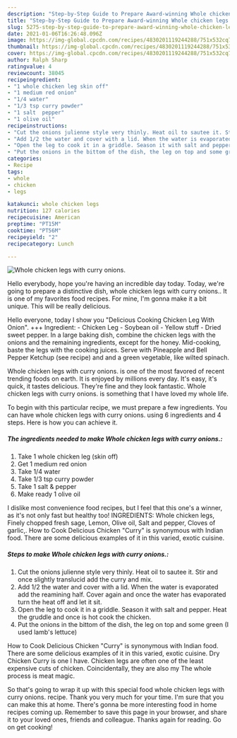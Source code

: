 ```yaml
---
description: "Step-by-Step Guide to Prepare Award-winning Whole chicken legs with curry onions."
title: "Step-by-Step Guide to Prepare Award-winning Whole chicken legs with curry onions."
slug: 5275-step-by-step-guide-to-prepare-award-winning-whole-chicken-legs-with-curry-onions
date: 2021-01-06T16:26:48.096Z
image: https://img-global.cpcdn.com/recipes/4830201119244288/751x532cq70/whole-chicken-legs-with-curry-onions-recipe-main-photo.jpg
thumbnail: https://img-global.cpcdn.com/recipes/4830201119244288/751x532cq70/whole-chicken-legs-with-curry-onions-recipe-main-photo.jpg
cover: https://img-global.cpcdn.com/recipes/4830201119244288/751x532cq70/whole-chicken-legs-with-curry-onions-recipe-main-photo.jpg
author: Ralph Sharp
ratingvalue: 4
reviewcount: 38045
recipeingredient:
- "1 whole chicken leg skin off"
- "1 medium red onion"
- "1/4 water"
- "1/3 tsp curry powder"
- "1 salt  pepper"
- "1 olive oil"
recipeinstructions:
- "Cut the onions julienne style very thinly. Heat oil to sautee it. Stir and once slightly translucid add the curry and mix."
- "Add 1/2 the water and cover with a lid. When the water is evaporated add the reamining half. Cover again and once the water has evaporated turn the heat off and let it sit."
- "Open the leg to cook it in a griddle. Season it with salt and pepper. Heat the gruddle and once is hot cook the chicken."
- "Put the onions in the bittom of the dish, the leg on top and some green (I used lamb&#39;s lettuce)"
categories:
- Recipe
tags:
- whole
- chicken
- legs

katakunci: whole chicken legs 
nutrition: 127 calories
recipecuisine: American
preptime: "PT15M"
cooktime: "PT56M"
recipeyield: "2"
recipecategory: Lunch

---
```



![Whole chicken legs with curry onions.](https://img-global.cpcdn.com/recipes/4830201119244288/751x532cq70/whole-chicken-legs-with-curry-onions-recipe-main-photo.jpg)

Hello everybody, hope you're having an incredible day today. Today, we're going to prepare a distinctive dish, whole chicken legs with curry onions.. It is one of my favorites food recipes. For mine, I'm gonna make it a bit unique. This will be really delicious.

Hello everyone, today I show you &#34;Delicious Cooking Chicken Leg With Onion&#34;. +++ Ingredient: - Chicken Leg - Soybean oil - Yellow stuff - Dried sweet pepper. In a large baking dish, combine the chicken legs with the onions and the remaining ingredients, except for the honey. Mid-cooking, baste the legs with the cooking juices. Serve with Pineapple and Bell Pepper Ketchup (see recipe) and and a green vegetable, like wilted spinach.

Whole chicken legs with curry onions. is one of the most favored of recent trending foods on earth. It is enjoyed by millions every day. It's easy, it's quick, it tastes delicious. They're fine and they look fantastic. Whole chicken legs with curry onions. is something that I have loved my whole life.


To begin with this particular recipe, we must prepare a few ingredients. You can have whole chicken legs with curry onions. using 6 ingredients and 4 steps. Here is how you can achieve it.

<!--inarticleads1-->

##### The ingredients needed to make Whole chicken legs with curry onions.:

1. Take 1 whole chicken leg (skin off)
1. Get 1 medium red onion
1. Take 1/4 water
1. Take 1/3 tsp curry powder
1. Take 1 salt &amp; pepper
1. Make ready 1 olive oil


I dislike most convenience food recipes, but I feel that this one&#39;s a winner, as it&#39;s not only fast but healthy too! INGREDIENTS: Whole chicken legs, Finely chopped fresh sage, Lemon, Olive oil, Salt and pepper, Cloves of garlic,. How to Cook Delicious Chicken &#34;Curry&#34; is synonymous with Indian food. There are some delicious examples of it in this varied, exotic cuisine. 

<!--inarticleads2-->

##### Steps to make Whole chicken legs with curry onions.:

1. Cut the onions julienne style very thinly. Heat oil to sautee it. Stir and once slightly translucid add the curry and mix.
1. Add 1/2 the water and cover with a lid. When the water is evaporated add the reamining half. Cover again and once the water has evaporated turn the heat off and let it sit.
1. Open the leg to cook it in a griddle. Season it with salt and pepper. Heat the gruddle and once is hot cook the chicken.
1. Put the onions in the bittom of the dish, the leg on top and some green (I used lamb&#39;s lettuce)


How to Cook Delicious Chicken &#34;Curry&#34; is synonymous with Indian food. There are some delicious examples of it in this varied, exotic cuisine. Dry Chicken Curry is one I have. Chicken legs are often one of the least expensive cuts of chicken. Coincidentally, they are also my The whole process is meat magic. 

So that's going to wrap it up with this special food whole chicken legs with curry onions. recipe. Thank you very much for your time. I'm sure that you can make this at home. There's gonna be more interesting food in home recipes coming up. Remember to save this page in your browser, and share it to your loved ones, friends and colleague. Thanks again for reading. Go on get cooking!
